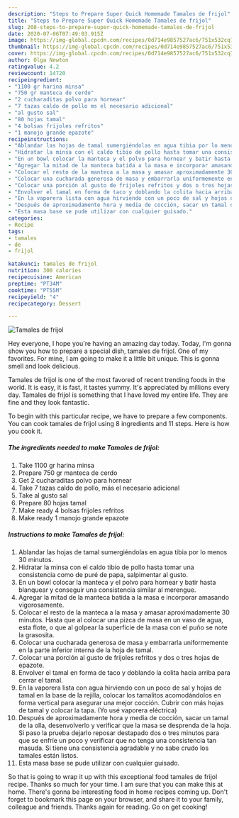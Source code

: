 ```yaml
---
description: "Steps to Prepare Super Quick Homemade Tamales de frijol"
title: "Steps to Prepare Super Quick Homemade Tamales de frijol"
slug: 208-steps-to-prepare-super-quick-homemade-tamales-de-frijol
date: 2020-07-06T07:49:03.915Z
image: https://img-global.cpcdn.com/recipes/0d714e9857527ac6/751x532cq70/tamales-de-frijol-foto-principal.jpg
thumbnail: https://img-global.cpcdn.com/recipes/0d714e9857527ac6/751x532cq70/tamales-de-frijol-foto-principal.jpg
cover: https://img-global.cpcdn.com/recipes/0d714e9857527ac6/751x532cq70/tamales-de-frijol-foto-principal.jpg
author: Olga Newton
ratingvalue: 4.2
reviewcount: 14720
recipeingredient:
- "1100 gr harina minsa"
- "750 gr manteca de cerdo"
- "2 cucharaditas polvo para hornear"
- "7 tazas caldo de pollo ms el necesario adicional"
- "al gusto sal"
- "80 hojas tamal"
- "4 bolsas frijoles refritos"
- "1 manojo grande epazote"
recipeinstructions:
- "Ablandar las hojas de tamal sumergiéndolas en agua tibia por lo menos 30 minutos."
- "Hidratar la minsa con el caldo tibio de pollo hasta tomar una consistencia como de puré de papa, salpimentar al gusto."
- "En un bowl colocar la manteca y el polvo para hornear y batir hasta blanquear y conseguir una consistencia similar al merengue."
- "Agregar la mitad de la manteca batida a la masa e incorporar amasando vigorosamente."
- "Colocar el resto de la manteca a la masa y amasar aproximadamente 30 minutos. Hasta que al colocar una pizca de masa en un vaso de agua, esta flote, o que al golpear la superficie de la masa con el puño se note la grasosita."
- "Colocar una cucharada generosa de masa y embarrarla uniformemente en la parte inferior interna de la hoja de tamal."
- "Colocar una porción al gusto de frijoles refritos y dos o tres hojas de epazote."
- "Envolver el tamal en forma de taco y doblando la colita hacia arriba para cerrar el tamal."
- "En la vaporera lista con agua hirviendo con un poco de sal y hojas de tamal en la base de la rejilla, colocar los tamalitos acomodándolos en forma vertical para asegurar una mejor cocción. Cubrir con más hojas de tamal y colocar la tapa. (Yo usé vaporera eléctrica)"
- "Después de aproximadamente hora y media de cocción, sacar un tamal de la olla, desenvolverlo y verificar que la masa se desprenda de la hoja. Si paso la prueba dejarlo reposar destapado dos o tres minutos para que se enfríe un poco y verificar que no tenga una consistencia tan masuda. Si tiene una consistencia agradable y no sabe crudo los tamales están listos."
- "Esta masa base se pude utilizar con cualquier guisado."
categories:
- Recipe
tags:
- tamales
- de
- frijol

katakunci: tamales de frijol 
nutrition: 300 calories
recipecuisine: American
preptime: "PT34M"
cooktime: "PT55M"
recipeyield: "4"
recipecategory: Dessert

---
```



![Tamales de frijol](https://img-global.cpcdn.com/recipes/0d714e9857527ac6/751x532cq70/tamales-de-frijol-foto-principal.jpg)

Hey everyone, I hope you're having an amazing day today. Today, I'm gonna show you how to prepare a special dish, tamales de frijol. One of my favorites. For mine, I am going to make it a little bit unique. This is gonna smell and look delicious.

Tamales de frijol is one of the most favored of recent trending foods in the world. It is easy, it is fast, it tastes yummy. It's appreciated by millions every day. Tamales de frijol is something that I have loved my entire life. They are fine and they look fantastic.




To begin with this particular recipe, we have to prepare a few components. You can cook tamales de frijol using 8 ingredients and 11 steps. Here is how you cook it.

<!--inarticleads1-->

##### The ingredients needed to make Tamales de frijol:

1. Take 1100 gr harina minsa
1. Prepare 750 gr manteca de cerdo
1. Get 2 cucharaditas polvo para hornear
1. Take 7 tazas caldo de pollo, más el necesario adicional
1. Take al gusto sal
1. Prepare 80 hojas tamal
1. Make ready 4 bolsas frijoles refritos
1. Make ready 1 manojo grande epazote




<!--inarticleads2-->

##### Instructions to make Tamales de frijol:

1. Ablandar las hojas de tamal sumergiéndolas en agua tibia por lo menos 30 minutos.
1. Hidratar la minsa con el caldo tibio de pollo hasta tomar una consistencia como de puré de papa, salpimentar al gusto.
1. En un bowl colocar la manteca y el polvo para hornear y batir hasta blanquear y conseguir una consistencia similar al merengue.
1. Agregar la mitad de la manteca batida a la masa e incorporar amasando vigorosamente.
1. Colocar el resto de la manteca a la masa y amasar aproximadamente 30 minutos. Hasta que al colocar una pizca de masa en un vaso de agua, esta flote, o que al golpear la superficie de la masa con el puño se note la grasosita.
1. Colocar una cucharada generosa de masa y embarrarla uniformemente en la parte inferior interna de la hoja de tamal.
1. Colocar una porción al gusto de frijoles refritos y dos o tres hojas de epazote.
1. Envolver el tamal en forma de taco y doblando la colita hacia arriba para cerrar el tamal.
1. En la vaporera lista con agua hirviendo con un poco de sal y hojas de tamal en la base de la rejilla, colocar los tamalitos acomodándolos en forma vertical para asegurar una mejor cocción. Cubrir con más hojas de tamal y colocar la tapa. (Yo usé vaporera eléctrica)
1. Después de aproximadamente hora y media de cocción, sacar un tamal de la olla, desenvolverlo y verificar que la masa se desprenda de la hoja. Si paso la prueba dejarlo reposar destapado dos o tres minutos para que se enfríe un poco y verificar que no tenga una consistencia tan masuda. Si tiene una consistencia agradable y no sabe crudo los tamales están listos.
1. Esta masa base se pude utilizar con cualquier guisado.




So that is going to wrap it up with this exceptional food tamales de frijol recipe. Thanks so much for your time. I am sure that you can make this at home. There's gonna be interesting food in home recipes coming up. Don't forget to bookmark this page on your browser, and share it to your family, colleague and friends. Thanks again for reading. Go on get cooking!
